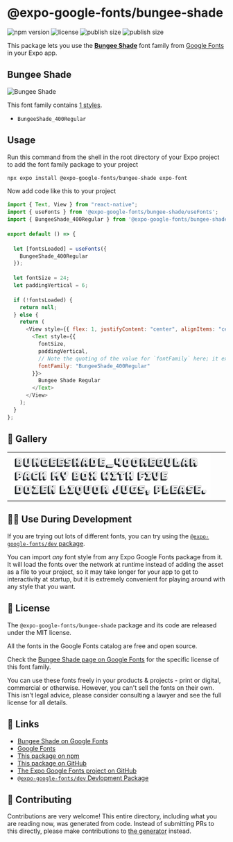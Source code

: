 # @expo-google-fonts/bungee-shade

![npm version](https://flat.badgen.net/npm/v/@expo-google-fonts/bungee-shade)
![license](https://flat.badgen.net/github/license/expo/google-fonts)
![publish size](https://flat.badgen.net/packagephobia/install/@expo-google-fonts/bungee-shade)
![publish size](https://flat.badgen.net/packagephobia/publish/@expo-google-fonts/bungee-shade)

This package lets you use the [**Bungee Shade**](https://fonts.google.com/specimen/Bungee+Shade) font family from [Google Fonts](https://fonts.google.com/) in your Expo app.

## Bungee Shade

![Bungee Shade](./font-family.png)

This font family contains [1 styles](#-gallery).

- `BungeeShade_400Regular`

## Usage

Run this command from the shell in the root directory of your Expo project to add the font family package to your project

```sh
npx expo install @expo-google-fonts/bungee-shade expo-font
```

Now add code like this to your project

```js
import { Text, View } from "react-native";
import { useFonts } from '@expo-google-fonts/bungee-shade/useFonts';
import { BungeeShade_400Regular } from '@expo-google-fonts/bungee-shade/400Regular';

export default () => {

  let [fontsLoaded] = useFonts({
    BungeeShade_400Regular
  });

  let fontSize = 24;
  let paddingVertical = 6;

  if (!fontsLoaded) {
    return null;
  } else {
    return (
      <View style={{ flex: 1, justifyContent: "center", alignItems: "center" }}>
        <Text style={{
          fontSize,
          paddingVertical,
          // Note the quoting of the value for `fontFamily` here; it expects a string!
          fontFamily: "BungeeShade_400Regular"
        }}>
          Bungee Shade Regular
        </Text>
      </View>
    );
  }
};
```

## 🔡 Gallery


||||
|-|-|-|
|![BungeeShade_400Regular](./400Regular/BungeeShade_400Regular.ttf.png)||||


## 👩‍💻 Use During Development

If you are trying out lots of different fonts, you can try using the [`@expo-google-fonts/dev` package](https://github.com/expo/google-fonts/tree/master/font-packages/dev#readme).

You can import _any_ font style from any Expo Google Fonts package from it. It will load the fonts over the network at runtime instead of adding the asset as a file to your project, so it may take longer for your app to get to interactivity at startup, but it is extremely convenient for playing around with any style that you want.


## 📖 License

The `@expo-google-fonts/bungee-shade` package and its code are released under the MIT license.

All the fonts in the Google Fonts catalog are free and open source.

Check the [Bungee Shade page on Google Fonts](https://fonts.google.com/specimen/Bungee+Shade) for the specific license of this font family.

You can use these fonts freely in your products & projects - print or digital, commercial or otherwise. However, you can't sell the fonts on their own. This isn't legal advice, please consider consulting a lawyer and see the full license for all details.

## 🔗 Links

- [Bungee Shade on Google Fonts](https://fonts.google.com/specimen/Bungee+Shade)
- [Google Fonts](https://fonts.google.com/)
- [This package on npm](https://www.npmjs.com/package/@expo-google-fonts/bungee-shade)
- [This package on GitHub](https://github.com/expo/google-fonts/tree/master/font-packages/bungee-shade)
- [The Expo Google Fonts project on GitHub](https://github.com/expo/google-fonts)
- [`@expo-google-fonts/dev` Devlopment Package](https://github.com/expo/google-fonts/tree/master/font-packages/dev)

## 🤝 Contributing

Contributions are very welcome! This entire directory, including what you are reading now, was generated from code. Instead of submitting PRs to this directly, please make contributions to [the generator](https://github.com/expo/google-fonts/tree/master/packages/generator) instead.
